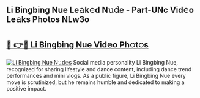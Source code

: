 ## Li Bingbing Nue Le𝚊k𝚎d N𝚞𝚍e - Part-UNc Vid𝚎o Le𝚊ks Photos NLw3o

# <h2><a href="http://fb37yfh.evod.top/?m=Li+Bingbing+Nue">🔗 👉🔴 Li Bingbing Nue Vid𝚎o Ph𝚘t𝚘s</a></h2>

[![Li Bingbing Nue N𝚞d𝚎s](https://i.imgur.com/8V9OHl7.gif)](http://fb37yfh.evod.top/?m=Li+Bingbing+Nue)
Social media personality Li Bingbing Nue, recognized for sharing lifestyle and dance content, including dance trend performances and mini vlogs. As a public figure, Li Bingbing Nue every move is scrutinized, but he remains humble and dedicated to making a positive impact. 
